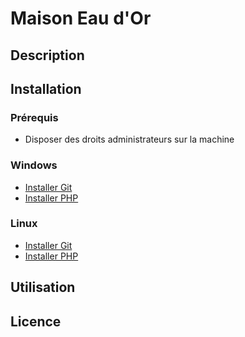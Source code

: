 # Maison Eau d'Or

## Description

## Installation

### Prérequis

- Disposer des droits administrateurs sur la machine

### Windows

- [Installer Git](https://github.com/FloRobart/Maison_eau_dor/blob/master/Documentations/doc_installation_git_windows.md)
- [Installer PHP](https://github.com/FloRobart/Maison_eau_dor/blob/master/Documentations/doc_installation_php_windows.md)

### Linux

- [Installer Git](https://github.com/FloRobart/Maison_eau_dor/blob/master/Documentations/doc_installation_git_linux.md)
- [Installer PHP](https://github.com/FloRobart/Maison_eau_dor/blob/master/Documentations/doc_installation_php_linux.md)

## Utilisation

## Licence
